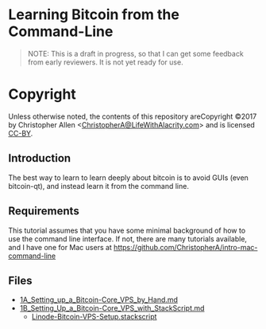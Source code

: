 # Learning Bitcoin from the Command-Line #

> NOTE: This is a draft in progress, so that I can get some feedback from early reviewers. It is not yet ready for use.

# Copyright

Unless otherwise noted, the contents of this repository areCopyright ©2017 by Christopher Allen \<ChristopherA@LifeWithAlacrity.com\> and is licensed [CC-BY](./LICENSE-CC-BY-4.0.md).

## Introduction 

The best way to learn to learn deeply about bitcoin is to avoid GUIs (even bitcoin-qt), and instead learn it from the command line.

## Requirements

This tutorial assumes that you have some minimal background of how to use the command line interface. If not, there are many tutorials available, and I have one for Mac users at https://github.com/ChristopherA/intro-mac-command-line

## Files

* [1A_Setting_up_a_Bitcoin-Core_VPS_by_Hand.md](./1A_Setting_up_a_Bitcoin-Core_VPS_by_Hand.md)
* [1B_Setting_Up_a_Bitcoin-Core_VPS_with_StackScript.md](./1B_Setting_Up_a_Bitcoin-Core_VPS_with_StackScript.md)
  * [Linode-Bitcoin-VPS-Setup.stackscript](./Linode-Bitcoin-VPS-Setup.stackscript)

